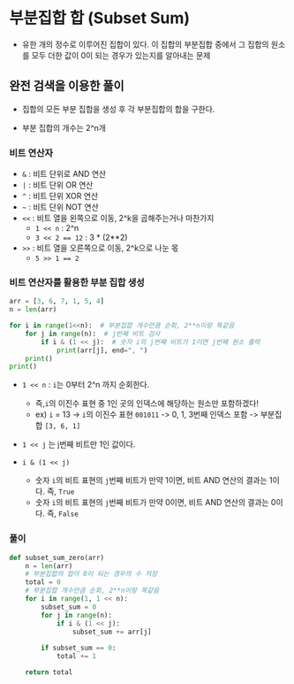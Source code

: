 # 부분집합 합 (Subset Sum)

- 유한 개의 정수로 이루어진 집합이 있다. 이 집합의 부분집합 중에서 그 집합의 원소를 모두 더한 값이 0이 되는 경우가 있는지를 알아내는 문제



## 완전 검색을 이용한 풀이

- 집합의 모든 부분 집합을 생성 후 각 부분집합의 합을 구한다.

- 부분 집합의 개수는 2^n개

### 비트 연산자

- `&` : 비트 단위로 AND 연산
- `|` : 비트 단위 OR 연산
- `^` : 비트 단위 XOR 연산
- `~` : 비트 단위 NOT 연산
- `<<` : 비트 열을 왼쪽으로 이동, 2^k을 곱해주는거나 마찬가지
  - `1 << n`  : 2^n
  - `3 << 2 == 12` : 3 * (2**2)
- `>>` : 비트 열을 오른쪽으로 이동, 2^k으로 나눈 몫
  - `5 >> 1 == 2`



### 비트 연산자를 활용한 부분 집합 생성

```python
arr = [3, 6, 7, 1, 5, 4]
n = len(arr)

for i in range(1<<n):  # 부분집합 개수만큼 순회, 2**n이랑 똑같음
    for j in range(n):  # j번째 비트 검사
        if i & (1 << j):  # 숫자 i의 j번째 비트가 1이면 j번째 원소 출력
            print(arr[j], end=", ")
    print()
print()
```

- `1 << n` : `i`는 0부터 2^n 까지 순회한다. 
  - 즉,`i`의 이진수 표현 중 1인 곳의 인덱스에 해당하는 원소만 포함하겠다!
  - ex) `i` = 13 -> `i`의 이진수 표현 `001011` -> 0, 1, 3번째 인덱스 포함 -> 부분집합 `[3, 6, 1]` 
- `1 << j` 는 j번째 비트만 1인 값이다.

- `i & (1 << j)`
  - 숫자 `i`의 비트 표현의 `j`번째 비트가 만약 1이면, 비트 AND 연산의 결과는 1이다. 즉, `True`
  - 숫자 `i`의 비트 표현의 `j`번째 비트가 만약 0이면, 비트 AND 연산의 결과는 0이다. 즉, `False`

### 풀이

```python
def subset_sum_zero(arr)
	n = len(arr)
    # 부분집합의 합이 0이 되는 경우의 수 저장
    total = 0  
    # 부분집합 개수만큼 순회, 2**n이랑 똑같음
    for i in range(1, 1 << n):
        subset_sum = 0
        for j in range(n):
            if i & (1 << j):
                subset_sum += arr[j]
                
        if subset_sum == 0:
            total += 1

    return total
```



